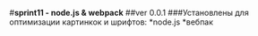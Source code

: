 #**sprint11 - node.js & webpack**
##ver 0.0.1
###Установлены для оптимизации картинкок и шрифтов:
 *node.js 
  *вебпак
